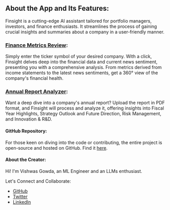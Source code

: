 ## About the App and Its Features:
Finsight is a cutting-edge AI assistant tailored for portfolio managers, investors, and finance enthusiasts. It streamlines the process of gaining crucial insights and summaries about a company in a user-friendly manner.

### [Finance Metrics Review](https://finsight-report.streamlit.app/Finance_Metrics_Review): 
Simply enter the ticker symbol of your desired company. With a click, Finsight delves deep into the financial data and current news sentiment, presenting you with a comprehensive analysis. From metrics derived from income statements to the latest news sentiments, get a 360° view of the company's financial health.
 
### [Annual Report Analyzer](https://finsight-report.streamlit.app/Annual_Report_Analyzer): 
Want a deep dive into a company's annual report? Upload the report in PDF format, and Finsight will process and analyze it, offering insights into Fiscal Year Highlights, Strategy Outlook and Future Direction, Risk Management, and Innovation & R&D. 

#### GitHub Repository:
For those keen on diving into the code or contributing, the entire project is open-source and hosted on GitHub. Find it [here](<GitHub link>).

#### About the Creator:
Hi! I'm Vishwas Gowda, an ML Engineer and an LLMs enthusiast.

Let's Connect and Collaborate:            
- [GitHub](https://github.com/vishwasg217)
- [Twitter](https://twitter.com/VishwasAiTech)
- [LinkedIn](https://www.linkedin.com/in/vishwasgowda217/)

